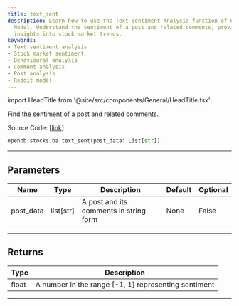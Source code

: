 ```yaml
---
title: text_sent
description: Learn how to use the Text Sentiment Analysis function of OpenBB's Reddit
  Model. Understand the sentiment of a post and related comments, providing valuable
  insights into stock market trends.
keywords:
- Text sentiment analysis
- Stock market sentiment
- Behavioural analysis
- Comment analysis
- Post analysis
- Reddit model
---
```


import HeadTitle from '@site/src/components/General/HeadTitle.tsx';

<HeadTitle title="stocks.ba.text_sent - Reference | OpenBB SDK Docs" />

Find the sentiment of a post and related comments.

Source Code: [[link](https://github.com/OpenBB-finance/OpenBB/tree/main/openbb_terminal/common/behavioural_analysis/reddit_model.py#L1049)]

```python
openbb.stocks.ba.text_sent(post_data: List[str])
```

---

## Parameters

| Name | Type | Description | Default | Optional |
| ---- | ---- | ----------- | ------- | -------- |
| post_data | list[str] | A post and its comments in string form | None | False |


---

## Returns

| Type | Description |
| ---- | ----------- |
| float | A number in the range [-1, 1] representing sentiment |
---
